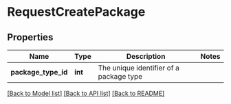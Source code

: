 # RequestCreatePackage

## Properties
Name | Type | Description | Notes
------------ | ------------- | ------------- | -------------
**package_type_id** | **int** | The unique identifier of a package type | 

[[Back to Model list]](../../README.md#documentation-for-models) [[Back to API list]](../../README.md#documentation-for-api-endpoints) [[Back to README]](../../README.md)

